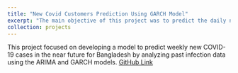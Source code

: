 ```yaml
---
title: "New Covid Customers Prediction Using GARCH Model"
excerpt: "The main objective of this project was to predict the daily number of new COVID-19 infections in Bangladesh.<br/><img src='/images/TimeSeries.jpg'>"
collection: projects
---
```


This project focused on developing a model to predict weekly new COVID-19 cases in the near future for Bangladesh by analyzing past infection data using the ARIMA and GARCH models.
[GitHub Link](https://github.com/Sharmin3007/TimeSeriesModels_GARCH_Corona)

